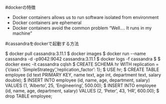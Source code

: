 #dockerの特徴
- Docker containers allows us to run software isolated from environment
- Docker containers are ephemeral
- Docker containers avoid the common problem “Well…. It runs in my machine”


#cassandraをdockerで起動する方法

$ docker pull cassandra:3.11.1
$ docker images
$ docker run --name cassandra -d -p9042:9042 cassandra:3.11.1
$ docker logs -f cassandra
$ 
$ docker exec -it cassandra cqlsh
$ CREATE SCHEMA hr WITH replication = {‘class’: ’SimpleStrategy’,’replication_factor’: 1};
$ USE hr;
$ CREATE TABLE employee (id text PRIMARY KEY, name text, age int, department text, salary double);
$ INSERT INTO employee (id, name, age, department, salary) VALUES (1, ‘Alberto’, 25, ‘Engineering’, 500.00);
$ INSERT INTO employee (id, name, age, department, salary) VALUES (2, ‘Peter’, 43, ‘HR’, 600.00);
$ drop TABLE employee;